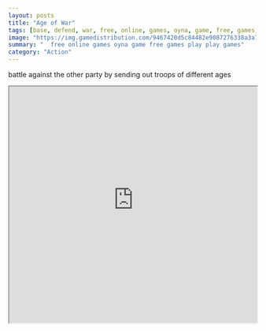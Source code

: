 ```yaml
---
layout: posts
title: "Age of War"
tags: [base, defend, war, free, online, games, oyna, game, free, games, play, play, games]
image: "https://img.gamedistribution.com/9467420d5c84482e9087276338a3a7b1.jpg"
summary: "  free online games oyna game free games play play games"
category: "Action"
---
```


battle against the other party by sending out troops of different ages

<iframe width="100%" height="480px;" src="https://html5.gamedistribution.com/9467420d5c84482e9087276338a3a7b1/"></iframe>